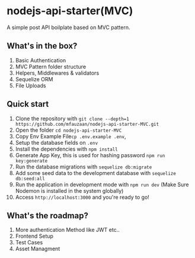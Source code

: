 # nodejs-api-starter(MVC)
A simple post API boilplate based on MVC pattern.

## What's in the box?
1. Basic Authentication
2. MVC Pattern folder structure
3. Helpers, Middlewares & validators
4. Sequelize ORM
5. File Uploads

## Quick start

1. Clone the repository with `git clone --depth=1 https://github.com/mfauzaan/nodejs-api-starter-MVC.git`
2. Open the folder `cd nodejs-api-starter-MVC`
3. Copy Env Example File`cp .env.example .env`,
4. Setup the database fields on `.env`
5. Install the dependencies with `npm install`
6. Generate App Key, this is used for hashing password `npm run key:generate` 
7. Run the database migrations with `sequelize db:migrate`
8. Add some seed data to the development database with `sequelize db:seed:all` 
9. Run the application in development mode with `npm run dev` (Make Sure Nodemon is installed in the system globally)
10. Access `http://localhost:3000` and you're ready to go!

## What's the roadmap?
1. More authentication Method like JWT etc..
2. Frontend Setup
3. Test Cases
4. Asset Managment